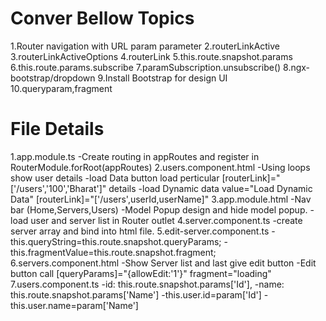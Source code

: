 Conver Bellow Topics
====================
1.Router navigation with URL param parameter
2.routerLinkActive
3.routerLinkActiveOptions
4.routerLink
5.this.route.snapshot.params
6.this.route.params.subscribe
7.paramSubscription.unsubscribe()
8.ngx-bootstrap/dropdown
9.Install Bootstrap for design UI
10.queryparam,fragment

File Details
============
1.app.module.ts
    -Create routing in appRoutes and register in RouterModule.forRoot(appRoutes)
2.users.component.html
    -Using loops show user details
    -load Data button load perticular [routerLink]="['/users','100','Bharat']" details
    -load Dynamic data value="Load Dynamic Data" [routerLink]="['/users',userId,userName]"
3.app.module.html
    -Nav bar (Home,Servers,Users)
    -Model Popup design and hide model popup.
    -load user and server list in Router outlet
4.server.component.ts
    -create server array and bind into html file.
5.edit-server.component.ts
    -this.queryString=this.route.snapshot.queryParams;
    -this.fragmentValue=this.route.snapshot.fragment;
6.servers.component.html
    -Show Server list and last give edit button
    -Edit button call [queryParams]="{allowEdit:'1'}" fragment="loading"
7.users.component.ts
    -id: this.route.snapshot.params['Id'],
    -name: this.route.snapshot.params['Name']
    -this.user.id=param['Id']
    -this.user.name=param['Name']
